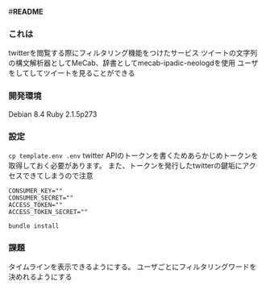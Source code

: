 #**README**
### **これは**
twitterを閲覧する際にフィルタリング機能をつけたサービス
ツイートの文字列の構文解析器としてMeCab、辞書としてmecab-ipadic-neologdを使用
ユーザをしてしてツイートを見ることができる

### **開発環境**
Debian 8.4
Ruby 2.1.5p273

### **設定**
`cp template.env .env`
twitter APIのトークンを書くためあらかじめトークンを取得しておく必要があります。
また、トークンを発行したtwitterの鍵垢にアクセスできてしまうので注意
```.env
CONSUMER_KEY=""
CONSUMER_SECRET=""
ACCESS_TOKEN=""
ACCESS_TOKEN_SECRET=""
```
`bundle install`

### **課題**
タイムラインを表示できるようにする。
ユーザごとにフィルタリングワードを決めれるようにする


